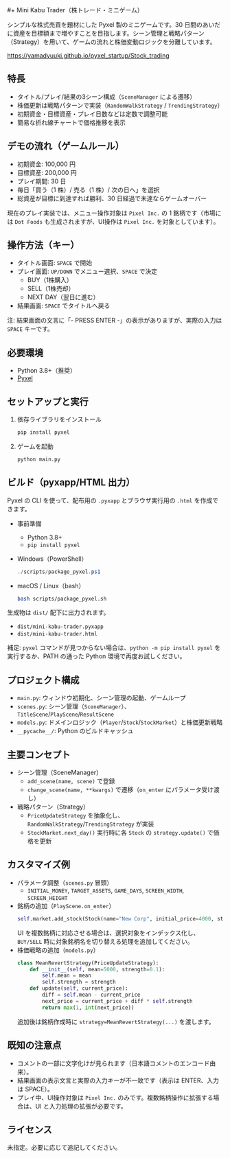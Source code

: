 #+ Mini Kabu Trader（株トレード・ミニゲーム）

シンプルな株式売買を題材にした Pyxel 製のミニゲームです。30 日間のあいだに資産を目標額まで増やすことを目指します。シーン管理と戦略パターン（Strategy）を用いて、ゲームの流れと株価変動ロジックを分離しています。

https://yamadyuuki.github.io/pyxel_startup/Stock_trading

## 特長
- タイトル/プレイ/結果の3シーン構成（`SceneManager` による遷移）
- 株価更新は戦略パターンで実装（`RandomWalkStrategy` / `TrendingStrategy`）
- 初期資金・目標資産・プレイ日数などは定数で調整可能
- 簡易な折れ線チャートで価格推移を表示

## デモの流れ（ゲームルール）
- 初期資金: 100,000 円
- 目標資産: 200,000 円
- プレイ期間: 30 日
- 毎日「買う（1 株）/ 売る（1 株）/ 次の日へ」を選択
- 総資産が目標に到達すれば勝利、30 日経過で未達ならゲームオーバー

現在のプレイ実装では、メニュー操作対象は `Pixel Inc.` の 1 銘柄です（市場には `Dot Foods` も生成されますが、UI操作は `Pixel Inc.` を対象としています）。

## 操作方法（キー）
- タイトル画面: `SPACE` で開始
- プレイ画面: `UP/DOWN` でメニュー選択、`SPACE` で決定
  - BUY（1株購入）
  - SELL（1株売却）
  - NEXT DAY（翌日に進む）
- 結果画面: `SPACE` でタイトルへ戻る

注: 結果画面の文言に「- PRESS ENTER -」の表示がありますが、実際の入力は `SPACE` キーです。

## 必要環境
- Python 3.8+（推奨）
- [Pyxel](https://github.com/kitao/pyxel)

## セットアップと実行
1. 依存ライブラリをインストール
   ```bash
   pip install pyxel
   ```
2. ゲームを起動
   ```bash
   python main.py
   ```

## ビルド（pyxapp/HTML 出力）
Pyxel の CLI を使って、配布用の `.pyxapp` とブラウザ実行用の `.html` を作成できます。

- 事前準備
  - Python 3.8+
  - `pip install pyxel`

- Windows（PowerShell）
  ```powershell
  ./scripts/package_pyxel.ps1
  ```

- macOS / Linux（bash）
  ```bash
  bash scripts/package_pyxel.sh
  ```

生成物は `dist/` 配下に出力されます。
- `dist/mini-kabu-trader.pyxapp`
- `dist/mini-kabu-trader.html`

補足: `pyxel` コマンドが見つからない場合は、`python -m pip install pyxel` を実行するか、PATH の通った Python 環境で再度お試しください。

## プロジェクト構成
- `main.py`: ウィンドウ初期化、シーン管理の起動、ゲームループ
- `scenes.py`: シーン管理（`SceneManager`）、`TitleScene`/`PlayScene`/`ResultScene`
- `models.py`: ドメインロジック（`Player`/`Stock`/`StockMarket`）と株価更新戦略
- `__pycache__/`: Python のビルドキャッシュ

## 主要コンセプト
- シーン管理（SceneManager）
  - `add_scene(name, scene)` で登録
  - `change_scene(name, **kwargs)` で遷移（`on_enter` にパラメータ受け渡し）
- 戦略パターン（Strategy）
  - `PriceUpdateStrategy` を抽象化し、`RandomWalkStrategy`/`TrendingStrategy` が実装
  - `StockMarket.next_day()` 実行時に各 `Stock` の `strategy.update()` で価格を更新

## カスタマイズ例
- パラメータ調整（`scenes.py` 冒頭）
  - `INITIAL_MONEY`, `TARGET_ASSETS`, `GAME_DAYS`, `SCREEN_WIDTH`, `SCREEN_HEIGHT`
- 銘柄の追加（`PlayScene.on_enter`）
  ```python
  self.market.add_stock(Stock(name="New Corp", initial_price=4000, strategy=RandomWalkStrategy()))
  ```
  UI を複数銘柄に対応させる場合は、選択対象をインデックス化し、`BUY/SELL` 時に対象銘柄名を切り替える処理を追加してください。
- 株価戦略の追加（`models.py`）
  ```python
  class MeanRevertStrategy(PriceUpdateStrategy):
      def __init__(self, mean=5000, strength=0.1):
          self.mean = mean
          self.strength = strength
      def update(self, current_price):
          diff = self.mean - current_price
          next_price = current_price + diff * self.strength
          return max(1, int(next_price))
  ```
  追加後は銘柄作成時に `strategy=MeanRevertStrategy(...)` を渡します。

## 既知の注意点
- コメントの一部に文字化けが見られます（日本語コメントのエンコード由来）。
- 結果画面の表示文言と実際の入力キーが不一致です（表示は ENTER、入力は SPACE）。
- プレイ中、UI操作対象は `Pixel Inc.` のみです。複数銘柄操作に拡張する場合は、UI と入力処理の拡張が必要です。

## ライセンス
未指定。必要に応じて追記してください。
